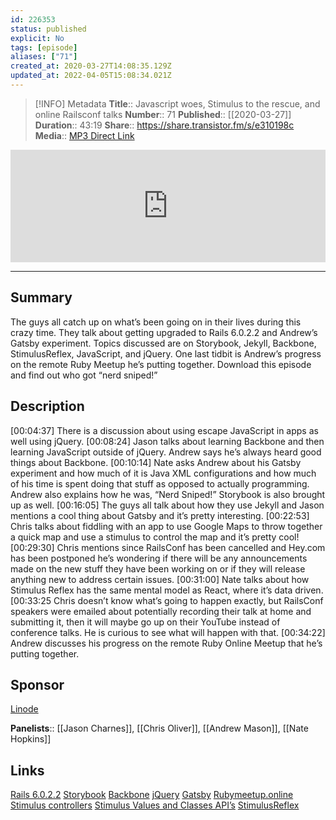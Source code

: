 ```yaml
---
id: 226353
status: published
explicit: No
tags: [episode]
aliases: ["71"]
created_at: 2020-03-27T14:08:35.129Z
updated_at: 2022-04-05T15:08:34.021Z
---
```


> [!INFO] Metadata
> **Title**:: Javascript woes, Stimulus to the rescue, and online Railsconf talks
> **Number**:: 71
> **Published**:: [[2020-03-27]]
> **Duration**:: 43:19
> **Share**:: <https://share.transistor.fm/s/e310198c>
> **Media**:: [MP3 Direct Link](https://dts.podtrac.com/redirect.mp3/media.transistor.fm/e310198c/717839fb.mp3)

<iframe width="100%" height="180" frameborder="no" scrolling="no" seamless src="https://share.transistor.fm/e/e310198c/dark"></iframe>

---

## Summary

The guys all catch up on what’s been going on in their lives during this crazy time. They talk about getting upgraded to Rails 6.0.2.2 and Andrew’s Gatsby experiment. Topics discussed are on Storybook, Jekyll, Backbone, StimulusReflex, JavaScript, and jQuery. One last tidbit is Andrew’s progress on the remote Ruby Meetup he’s putting together. Download this episode and find out who got “nerd sniped!”

## Description

[00:04:37] There is a discussion about using escape JavaScript in apps as well using jQuery.
[00:08:24] Jason talks about learning Backbone and then learning JavaScript outside of jQuery. Andrew says he’s always heard good things about Backbone.
[00:10:14] Nate asks Andrew about his Gatsby experiment and how much of it is Java XML configurations and how much of his time is spent doing that stuff as opposed to actually programming. Andrew also explains how he was, “Nerd Sniped!” Storybook is also brought up as well.
[00:16:05] The guys all talk about how they use Jekyll and Jason mentions a cool thing about Gatsby and it’s pretty interesting.
[00:22:53] Chris talks about fiddling with an app to use Google Maps to throw together a quick map and use a stimulus to control the map and it’s pretty cool!
[00:29:30] Chris mentions since RailsConf has been cancelled and Hey.com has been postponed he’s wondering if there will be any announcements made on the new stuff they have been working on or if they will release anything new to address certain issues.
[00:31:00] Nate talks about how Stimulus Reflex has the same mental model as React, where it’s data driven.
[00:33:25 Chris doesn’t know what’s going to happen exactly, but RailsConf speakers were emailed about potentially recording their talk at home and submitting it, then it will maybe go up on their YouTube instead of conference talks. He is curious to see what will happen with that.
[00:34:22] Andrew discusses his progress on the remote Ruby Online Meetup that he’s putting together.

## Sponsor

[Linode](https://www.linode.com/)

**Panelists**:: [[Jason Charnes]], [[Chris Oliver]], [[Andrew Mason]], [[Nate Hopkins]]

## Links

[Rails 6.0.2.2](https://weblog.rubyonrails.org/2020/3/19/Rails-6-0-2-2-and-5-2-4-2-has-been-released/)
[Storybook](https://storybook.js.org/)
[Backbone](https://backbonejs.org/)
[jQuery](https://jquery.com/)
[Gatsby](https://www.gatsbyjs.org/)
[Rubymeetup.online](https://rubymeetup.online/)
[Stimulus controllers](https://github.com/hopsoft/stimulus_controllers)
[Stimulus Values and Classes API’s](https://github.com/stimulusjs/stimulus/pull/202)
[StimulusReflex
](https://docs.stimulusreflex.com/)
